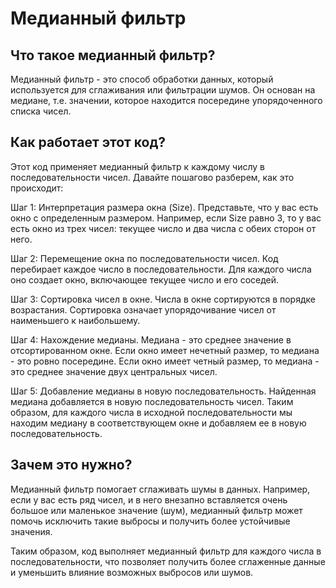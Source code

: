 # Медианный фильтр

## Что такое медианный фильтр?
Медианный фильтр - это способ обработки данных, который используется для сглаживания или фильтрации шумов. Он основан на медиане, т.е. значении, которое находится посередине упорядоченного списка чисел.

## Как работает этот код?
Этот код применяет медианный фильтр к каждому числу в последовательности чисел. Давайте пошагово разберем, как это происходит:

Шаг 1: Интерпретация размера окна (Size).
Представьте, что у вас есть окно с определенным размером. Например, если Size равно 3, то у вас есть окно из трех чисел: текущее число и два числа с обеих сторон от него.

Шаг 2: Перемещение окна по последовательности чисел.
Код перебирает каждое число в последовательности. Для каждого числа оно создает окно, включающее текущее число и его соседей.

Шаг 3: Сортировка чисел в окне.
Числа в окне сортируются в порядке возрастания. Сортировка означает упорядочивание чисел от наименьшего к наибольшему.

Шаг 4: Нахождение медианы.
Медиана - это среднее значение в отсортированном окне. Если окно имеет нечетный размер, то медиана - это ровно посередине. Если окно имеет четный размер, то медиана - это среднее значение двух центральных чисел.

Шаг 5: Добавление медианы в новую последовательность.
Найденная медиана добавляется в новую последовательность чисел. Таким образом, для каждого числа в исходной последовательности мы находим медиану в соответствующем окне и добавляем ее в новую последовательность.

## Зачем это нужно?
Медианный фильтр помогает сглаживать шумы в данных. Например, если у вас есть ряд чисел, и в него внезапно вставляется очень большое или маленькое значение (шум), медианный фильтр может помочь исключить такие выбросы и получить более устойчивые значения.

Таким образом, код выполняет медианный фильтр для каждого числа в последовательности, что позволяет получить более сглаженные данные и уменьшить влияние возможных выбросов или шумов.
